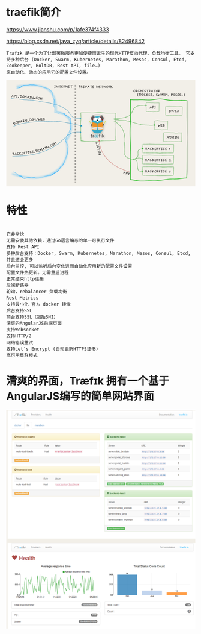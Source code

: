 #  traefik简介
https://www.jianshu.com/p/1afe374f4333

https://blog.csdn.net/java_zyq/article/details/82496842
```
Træfɪk 是一个为了让部署微服务更加便捷而诞生的现代HTTP反向代理、负载均衡工具。 它支持多种后台 (Docker, Swarm, Kubernetes, Marathon, Mesos, Consul, Etcd, Zookeeper, BoltDB, Rest API, file…) 
来自动化、动态的应用它的配置文件设置。

```


![traefik](./images/traefik.png)

# 特性

```

它非常快
无需安装其他依赖，通过Go语言编写的单一可执行文件
支持 Rest API
多种后台支持：Docker, Swarm, Kubernetes, Marathon, Mesos, Consul, Etcd, 并且还会更多
后台监控, 可以监听后台变化进而自动化应用新的配置文件设置
配置文件热更新。无需重启进程
正常结束http连接
后端断路器
轮询，rebalancer 负载均衡
Rest Metrics
支持最小化 官方 docker 镜像
后台支持SSL
前台支持SSL（包括SNI）
清爽的AngularJS前端页面
支持Websocket
支持HTTP/2
网络错误重试
支持Let’s Encrypt (自动更新HTTPS证书)
高可用集群模式

```

# 清爽的界面，Træfɪk 拥有一个基于AngularJS编写的简单网站界面

![traefik-jk](./images/traefik-jk.png)
